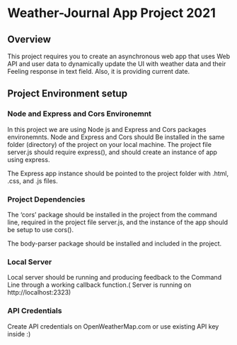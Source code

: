 # Weather-Journal App Project 2021

## Overview
This project requires you to create an asynchronous web app that uses Web API and user data to dynamically update the UI with weather data and their Feeling response in text field. Also, it is providing current date.

## Project Environment setup

### Node and Express and Cors Environemnt
In this project we are using Node js and Express and Cors packages environemnts. Node and Express and Cors should Be installed  in the same folder (directory) of the project on your local machine. The project file server.js should require express(), and should create an instance of  app using express.

The Express app instance should be pointed to the project folder with .html, .css, and .js files.

### Project Dependencies
The ‘cors’ package should be installed in the project from the command line, required in the project file server.js, and the instance of the app should be setup to use cors().

The body-parser package should be installed and included in the project.

### Local Server 
Local server should be running and producing feedback to the Command Line through a working callback function.( Server is running on http://localhost:2323)

### API Credentials
Create API credentials on OpenWeatherMap.com or use existing API key inside :)
